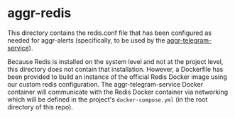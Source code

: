 # aggr-redis
This directory contains the redis.conf file that has been configured as needed for aggr-alerts (specifically, to be used by the [aggr-telegram-service](https://github.com/bradrut/aggr-telegram-service)).

Because Redis is installed on the system level and not at the project level, this directory does not contain that installation. However, a Dockerfile has been provided to build an instance of the official Redis Docker image using our custom redis configuration. The aggr-telegram-service Docker container will communicate with the Redis Docker container via networking which will be defined in the project's `docker-compose.yml` (in the root directory of this repo). 
